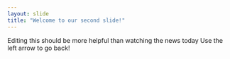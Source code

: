 ```yaml
---
layout: slide
title: "Welcome to our second slide!"
---
```

Editing this should be more helpful than watching the news today
Use the left arrow to go back!
